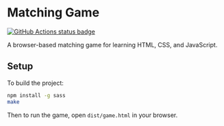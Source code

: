 # Matching Game

[![GitHub Actions status badge](https://github.com/brcrista/Matching-Game/workflows/CI/badge.svg)](https://github.com/brcrista/Matching-Game/actions?query=workflow%3ACI)

A browser-based matching game for learning HTML, CSS, and JavaScript.

## Setup

To build the project:

```bash
npm install -g sass
make
```

Then to run the game, open `dist/game.html` in your browser.